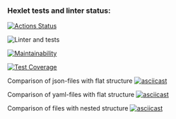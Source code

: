 ### Hexlet tests and linter status:
[![Actions Status](https://github.com/artemmrgz/python-project-lvl2/workflows/hexlet-check/badge.svg)](https://github.com/artemmrgz/python-project-lvl2/actions)

![Linter and tests](https://github.com/artemmrgz/python-project-lvl2/actions/workflows/linter_and_tests.yml/badge.svg)

[![Maintainability](https://api.codeclimate.com/v1/badges/6c38e6f7fb09c7d598d8/maintainability)](https://codeclimate.com/github/artemmrgz/python-project-lvl2/maintainability)

[![Test Coverage](https://api.codeclimate.com/v1/badges/6c38e6f7fb09c7d598d8/test_coverage)](https://codeclimate.com/github/artemmrgz/python-project-lvl2/test_coverage)

Comparison of json-files with flat structure
[![asciicast](https://asciinema.org/a/tyny2zuqr2kiMn2M0XmBRGrxK.png)](https://asciinema.org/a/tyny2zuqr2kiMn2M0XmBRGrxK)

Comparison of yaml-files with flat structure
[![asciicast](https://asciinema.org/a/ytI1q3VY4ZUBmRTs1D0tuRV7I.png)](https://asciinema.org/a/ytI1q3VY4ZUBmRTs1D0tuRV7I)

Comparison of files with nested structure
[![asciicast](https://asciinema.org/a/aL6CrHoc96CIEBDNaBlXvoIAl.png)](https://asciinema.org/a/aL6CrHoc96CIEBDNaBlXvoIAl)

